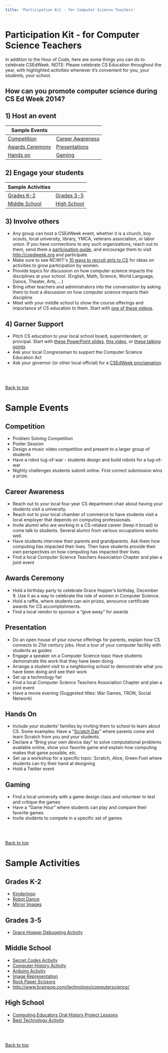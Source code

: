 ```yaml
---
title: 'Participation Kit - for Computer Science Teachers' 
---
```

# Participation Kit - for Computer Science Teachers

In addition to the Hour of Code, here are some things you can do to celebrate CSEdWeek.
NOTE: Please celebrate CS Education throughout the year, with highlighted activities whenever it’s convenient for you, your students, your school.	

## How can you promote computer science during CS Ed Week 2014?

## 1) Host an event

| Sample Events ||
|------|----------------|
| [Competition](#compete) | [Career Awareness](#career)|
| [Awards Ceremony](#awards) | [Presentations](#present) |
|[Hands on](#hands) | [Gaming](#gaming) |

## 2) Engage your students 

| Sample Activities ||
|------|----------------|
| [Grades K-2](#activities) | [Grades 3-5](#activities)
| [Middle School](#activities) | [High School](#activities) |

## 3) Involve others
- Any group can host a CSEdWeek event, whether it is a church, boy scouts, local university, library, YMCA, veterans association, or labor union. If you have connections to any such organizations, reach out to them, send them a [participation guide](http://hourofcode.com/us/resources#handouts), and encourage them to visit <http://csedweek.org> and participate.
- Make sure to see NCWIT's [10 ways to recruit girls to CS](https://www.ncwit.org/resources/top-10-ways-recruiting-high-school-women-your-computing-classes/top-10-ways-recruiting) for ideas on activities to grow participation by women.
- Provide topics for discussion on how computer science impacts the disciplines at your school. (English, Math, Science, World Language, Dance, Theater, Arts, …)
- Bring other teachers and administrators into the conversation by asking them to host a discussion on how computer science impacts their discipline
- Meet with your middle school to show the course offerings and importance of CS education to them. Start with [one of these videos](http://hourofcode.com/us/resources#videos).

## 4) Garner Support 
- Pitch CS education to your local school board, superintendent, or principal. Start with [these PowerPoint slides](/files/CS-pitch-basic-stats.pptx), [this video](http://www.youtube.com/watch?v=MwLXrN0Yguk&feature=c4-overview-vl&list=PLzdnOPI1iJNe1WmdkMG-Ca8cLQpdEAL7Q), or [these talking points](http://www.ncwit.org/resources/moving-beyond-computer-literacy-why-schools-should-teach-computer-science)
- Ask your local Congressman to support the Computer Science Education Act
- Ask your governor (or other local official) for a [CSEdWeek proclamation](/public/csteacher/proclamationinstructions). 
<br/>
<br/>

[Back to top](/csteacher)

# Sample Events
<a id="compete"></a>
## Competition
- Problem Solving Competition
- Poster Session 
- Design a music video competition and present to a larger group of students
- Have a robot tug-of-war - students design and build robots for a tug-of-war
- Nightly challenges students submit online. First correct submission wins a prize.

<a id="career"></a>
## Career Awareness
- Reach out to your local four year CS department chair about having your students visit a university.
- Reach out to your local chamber of commerce to have students visit a local employer that depends on computing professionals.
- Invite alumni who are working in a CS-related career (keep it broad) to come talk to students. Several alumni from various occupations works well.
- Have students interview their parents and grandparents.  Ask them how computing has impacted their lives. Then have students provide their own perspectives on how computing has impacted their lives.
- Find a local Computer Science Teachers Association Chapter and plan a joint event

<a id="awards"></a>
## Awards Ceremony
- Hold a birthday party to celebrate Grace Hopper’s birthday, December 9. Use it as a way to celebrate the role of women in Computer Science.
- Hold a raffle, where students can win prizes, announce certificate awards for CS accomplishments.
- Find a local vendor to sponsor a “give away” for awards

<a id="present"></a>
## Presentation
- Do an open house of your course offerings for parents, explain how CS connects to 21st century jobs.
Host a tour of your computer facility with students as guides 
- Engage a speaker on a Computer Science topic
Have students demonstrate the work that they have been doing 
- Arrange a student visit to a neighboring school to demonstrate what you have been doing and see their work
- Set up a technology fair
- Find a local Computer Science Teachers Association Chapter and plan a joint event
- Have a movie evening (Suggested titles: War Games, TRON, Social Network)

<a id="hands"></a>
## Hands On
- Include your students’ families by inviting them to school to learn about CS. Some examples: Have a “[Scratch Day](http://family.media.mit.edu/)”  where parents come and learn Scratch from you and your students.
- Declare a “Bring your own device day” to solve computational problems available online, show your favorite game and explain how computing makes that game possible, etc.
- Set up a workshop for a specific topic: Scratch, Alice, Green Foot where students can try their hand at designing 
- Hold a Twitter event

<a id="gaming"></a>
## Gaming
- Find a local university with a game design class and volunteer to test and critique the games
- Have a “Game Hour” where students can play and compare their favorite games
- Invite students to compete in a specific set of games
<br/>
<br/>

[Back to top](/csteacher)

<a id="activities"></a>
# Sample Activities
## Grades K-2
- [Kinderlogo](http://www.kinderlogo.com/activities.html)
- [Robot Dance](/public/csteacher/robotdance.pdf)
- [Mirror Images](/public/csteacher/mirrorimages.pdf)

## Grades 3-5
- [Grace Hopper Debugging Activity](/public/csteacher/gracehopperdebugging.pdf)


## Middle School
- [Secret Codes Activity](/public/csteacher/secretcodes.pdf)
- [Computer History Activity](/public/csteacher/computerhistory.pdf)
- [Arduino Activity](/public/csteacher/arduino.pdf)
- [Image Representation](/public/csteacher/imagerepresentation.pdf)
- [Rock Paper Scissors](/public/csteacher/rockpaperscissors.pdf)
- http://www.brainpop.com/technology/computerscience/

## High School
- [Computing Educators Oral History Project Lessons](http://www.cs.southwestern.edu/OHProject/materials-overview.html)
- [Best Technology Activity](/public/csteacher/besttechnology.pdf) 
<br/>
<br/>

[Back to top](/csteacher)